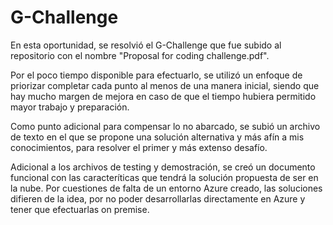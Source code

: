 # G-Challenge

En esta oportunidad, se resolvió el G-Challenge que fue subido al repositorio con el nombre "Proposal for coding challenge.pdf".

Por el poco tiempo disponible para efectuarlo, se utilizó un enfoque de priorizar completar cada punto al menos de una manera inicial, siendo que hay mucho margen de mejora en caso de que el tiempo hubiera permitido mayor trabajo y preparación.

Como punto adicional para compensar lo no abarcado, se subió un archivo de texto en el que se propone una solución alternativa y más afín a mis conocimientos, para resolver el primer y más extenso desafío.

Adicional a los archivos de testing y demostración, se creó un documento funcional con las caracteríticas que tendrá la solución propuesta de ser en la nube. Por cuestiones de falta de un entorno Azure creado, las soluciones difieren de la idea, por no poder desarrollarlas directamente en Azure y tener que efectuarlas on premise.
